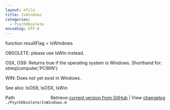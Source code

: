 ```yaml
---
layout: mfile
title: IsWindows
categories:
  - PsychObsolete
encoding: UTF-8
---
```


function resultFlag = IsWindows

OBSOLETE: please use IsWin instead.

OSX, OS9: Returns true if the operating system is Windows.  Shorthand for:
streq\(computer,'PCWIN'\)

WIN: Does not yet exist in Windows.

See also: IsOS9, IsOSX, IsWin


<div class="code_header" style="text-align:right;">
  <span style="float:left;">Path&nbsp;&nbsp;</span> <span class="counter">Retrieve <a href=
  "https://raw.github.com/Psychtoolbox-3/Psychtoolbox-3/beta/./PsychObsolete/IsWindows.m">current version from GitHub</a> | View <a href=
  "https://github.com/Psychtoolbox-3/Psychtoolbox-3/commits/beta/./PsychObsolete/IsWindows.m">changelog</a></span>
</div>
<div class="code">
  <code>./PsychObsolete/IsWindows.m</code>
</div>
